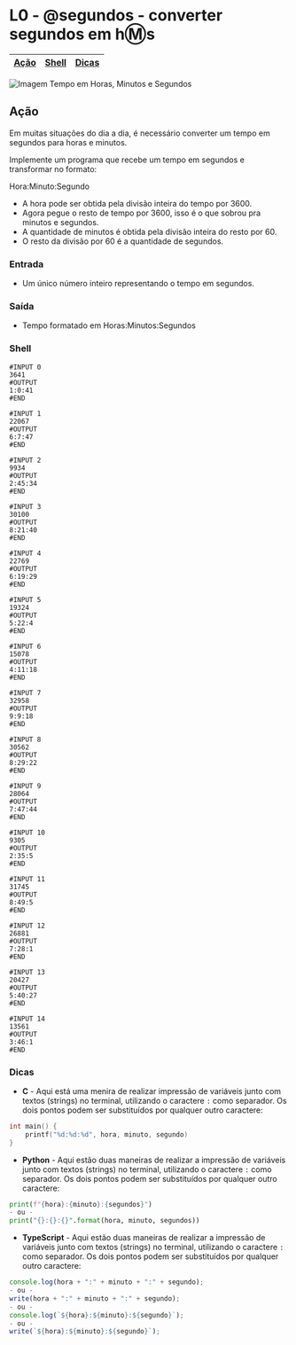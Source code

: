 # L0 - @segundos - converter segundos em h:m:s

[Ação](#ação) | [Shell](#shell) | [Dicas](#dicas)
-- | -- | --


![Imagem Tempo em Horas, Minutos e Segundos](https://raw.githubusercontent.com/qxcodefup/arcade/master/base/segundos/cover.jpg)

## Ação

Em muitas situações do dia a dia, é necessário converter um tempo em segundos
para horas e minutos.

Implemente um programa que recebe um tempo em segundos e transformar no formato:

Hora:Minuto:Segundo

- A hora pode ser obtida pela divisão inteira do tempo por 3600.
- Agora pegue o resto de tempo por 3600, isso é o que sobrou pra minutos e segundos.
- A quantidade de minutos é obtida pela divisão inteira do resto por 60.
- O resto da divisão por 60 é a quantidade de segundos.

### Entrada

- Um único número inteiro representando o tempo em segundos.

### Saída

- Tempo formatado em Horas:Minutos:Segundos


### Shell

```
#INPUT 0
3641
#OUTPUT
1:0:41
#END

#INPUT 1
22067
#OUTPUT
6:7:47
#END

#INPUT 2
9934
#OUTPUT
2:45:34
#END

#INPUT 3
30100
#OUTPUT
8:21:40
#END

#INPUT 4
22769
#OUTPUT
6:19:29
#END

#INPUT 5
19324
#OUTPUT
5:22:4
#END

#INPUT 6
15078
#OUTPUT
4:11:18
#END

#INPUT 7
32958
#OUTPUT
9:9:18
#END

#INPUT 8
30562
#OUTPUT
8:29:22
#END

#INPUT 9
28064
#OUTPUT
7:47:44
#END

#INPUT 10
9305
#OUTPUT
2:35:5
#END

#INPUT 11
31745
#OUTPUT
8:49:5
#END

#INPUT 12
26881
#OUTPUT
7:28:1
#END

#INPUT 13
20427
#OUTPUT
5:40:27
#END

#INPUT 14
13561
#OUTPUT
3:46:1
#END
```


### Dicas

- **C** -  Aqui está uma menira de realizar impressão de variáveis junto com textos (strings) no terminal, utilizando o caractere `:` como separador. Os dois pontos podem ser substituídos por qualquer outro caractere:
```c
int main() {
    printf("%d:%d:%d", hora, minuto, segundo)
}
```

- **Python** - Aqui estão duas maneiras de realizar a impressão de variáveis junto com textos (strings) no terminal, utilizando o caractere `:` como separador. Os dois pontos podem ser substituídos por qualquer outro caractere:
``` python
print(f"{hora}:{minuto}:{segundos}")
- ou -
print("{}:{}:{}".format(hora, minuto, segundos))

```

- **TypeScript** - Aqui estão duas maneiras de realizar a impressão de variáveis junto com textos (strings) no terminal, utilizando o caractere `:` como separador. Os dois pontos podem ser substituídos por qualquer outro caractere:
``` ts
console.log(hora + ":" + minuto + ":" + segundo);
- ou -
write(hora + ":" + minuto + ":" + segundo);
- ou -
console.log(`${hora}:${minuto}:${segundo}`);
- ou -
write(`${hora}:${minuto}:${segundo}`);
```
